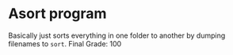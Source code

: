 # Asort program
Basically just sorts everything in one folder to another by dumping filenames
to `sort`.
Final Grade: 100
